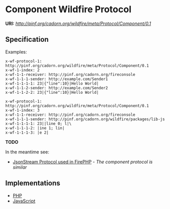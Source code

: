 Component Wildfire Protocol
===========================

**URI:** *http://pinf.org/cadorn.org/wildfire/meta/Protocol/Component/0.1*

Specification
-------------

Examples:

    x-wf-protocol-1: http://pinf.org/cadorn.org/wildfire/meta/Protocol/Component/0.1
    x-wf-1-index: 2
    x-wf-1-1-receiver: http://pinf.org/cadorn.org/fireconsole
    x-wf-1-1-1-sender: http://example.com/Sender1
    x-wf-1-1-1-1: 23|{"line":10}|Hello World|
    x-wf-1-1-2-sender: http://example.com/Sender2
    x-wf-1-1-2-2: 23|{"line":10}|Hello World|

    x-wf-protocol-1: http://pinf.org/cadorn.org/wildfire/meta/Protocol/Component/0.1
    x-wf-1-index: 3
    x-wf-1-1-receiver: http://pinf.org/cadorn.org/fireconsole
    x-wf-1-1-1-sender: http://pinf.org/cadorn.org/wildfire/packages/lib-js
    x-wf-1-1-1-1: 23||line 0; l|\
    x-wf-1-1-1-2: |ine 1; lin|
    x-wf-1-1-1-3: |e 2|

**TODO**

In the meantime see:

  * [JsonStream Protocol used in FirePHP](http://github.com/cadorn/wildfire/blob/master/meta/Protocol/JsonStream/0.2.md) - *The component protocol is similar*


Implementations
---------------

  * [PHP](http://github.com/cadorn/wildfire/blob/master/packages/lib-php/lib/Wildfire/Protocol/Component.php)
  * [JavaScript](http://github.com/cadorn/wildfire/blob/master/packages/lib-js/lib/protocol.js)

